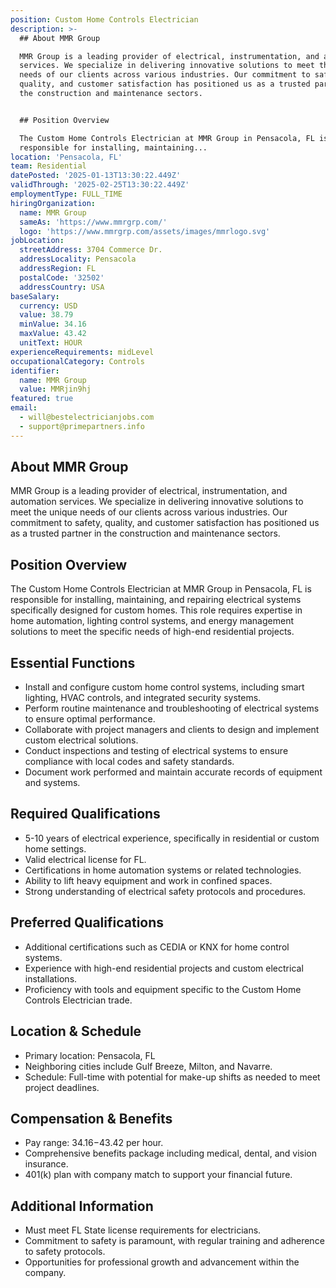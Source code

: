 ```yaml
---
position: Custom Home Controls Electrician
description: >-
  ## About MMR Group

  MMR Group is a leading provider of electrical, instrumentation, and automation
  services. We specialize in delivering innovative solutions to meet the unique
  needs of our clients across various industries. Our commitment to safety,
  quality, and customer satisfaction has positioned us as a trusted partner in
  the construction and maintenance sectors.


  ## Position Overview

  The Custom Home Controls Electrician at MMR Group in Pensacola, FL is
  responsible for installing, maintaining...
location: 'Pensacola, FL'
team: Residential
datePosted: '2025-01-13T13:30:22.449Z'
validThrough: '2025-02-25T13:30:22.449Z'
employmentType: FULL_TIME
hiringOrganization:
  name: MMR Group
  sameAs: 'https://www.mmrgrp.com/'
  logo: 'https://www.mmrgrp.com/assets/images/mmrlogo.svg'
jobLocation:
  streetAddress: 3704 Commerce Dr.
  addressLocality: Pensacola
  addressRegion: FL
  postalCode: '32502'
  addressCountry: USA
baseSalary:
  currency: USD
  value: 38.79
  minValue: 34.16
  maxValue: 43.42
  unitText: HOUR
experienceRequirements: midLevel
occupationalCategory: Controls
identifier:
  name: MMR Group
  value: MMRjin9hj
featured: true
email:
  - will@bestelectricianjobs.com
  - support@primepartners.info
---
```




## About MMR Group
MMR Group is a leading provider of electrical, instrumentation, and automation services. We specialize in delivering innovative solutions to meet the unique needs of our clients across various industries. Our commitment to safety, quality, and customer satisfaction has positioned us as a trusted partner in the construction and maintenance sectors.

## Position Overview
The Custom Home Controls Electrician at MMR Group in Pensacola, FL is responsible for installing, maintaining, and repairing electrical systems specifically designed for custom homes. This role requires expertise in home automation, lighting control systems, and energy management solutions to meet the specific needs of high-end residential projects.

## Essential Functions
- Install and configure custom home control systems, including smart lighting, HVAC controls, and integrated security systems.
- Perform routine maintenance and troubleshooting of electrical systems to ensure optimal performance.
- Collaborate with project managers and clients to design and implement custom electrical solutions.
- Conduct inspections and testing of electrical systems to ensure compliance with local codes and safety standards.
- Document work performed and maintain accurate records of equipment and systems.

## Required Qualifications
- 5-10 years of electrical experience, specifically in residential or custom home settings.
- Valid electrical license for FL.
- Certifications in home automation systems or related technologies.
- Ability to lift heavy equipment and work in confined spaces.
- Strong understanding of electrical safety protocols and procedures.

## Preferred Qualifications
- Additional certifications such as CEDIA or KNX for home control systems.
- Experience with high-end residential projects and custom electrical installations.
- Proficiency with tools and equipment specific to the Custom Home Controls Electrician trade.

## Location & Schedule
- Primary location: Pensacola, FL
- Neighboring cities include Gulf Breeze, Milton, and Navarre.
- Schedule: Full-time with potential for make-up shifts as needed to meet project deadlines.

## Compensation & Benefits
- Pay range: $34.16-$43.42 per hour.
- Comprehensive benefits package including medical, dental, and vision insurance.
- 401(k) plan with company match to support your financial future.

## Additional Information
- Must meet FL State license requirements for electricians.
- Commitment to safety is paramount, with regular training and adherence to safety protocols.
- Opportunities for professional growth and advancement within the company.
